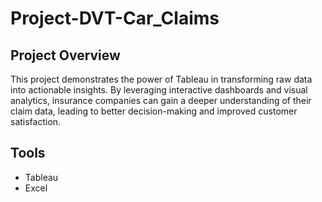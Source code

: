 # Project-DVT-Car_Claims

## Project Overview

This project demonstrates the power of Tableau in transforming raw data into actionable insights. By leveraging interactive dashboards and visual analytics, insurance companies can gain a deeper understanding of their claim data, leading to better decision-making and improved customer satisfaction.

## Tools 
- Tableau
- Excel
